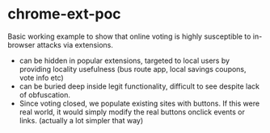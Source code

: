 # chrome-ext-poc

Basic working example to show that online voting is highly susceptible to in-browser attacks via extensions.

- can be hidden in popular extensions, targeted to local users by providing locality usefulness (bus route app, local savings coupons, vote info etc)
- can be buried deep inside legit functionality, difficult to see despite lack of obfuscation.
- Since voting closed, we populate existing sites with buttons. If this were real world, it would simply modify the real buttons onclick events or links. (actually a lot simpler that way)